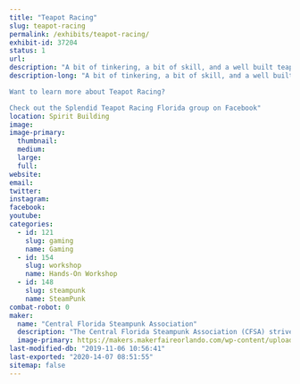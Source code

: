 ```yaml
---
title: "Teapot Racing"
slug: teapot-racing
permalink: /exhibits/teapot-racing/
exhibit-id: 37204
status: 1
url: 
description: "A bit of tinkering, a bit of skill, and a well built teapot - Splendid Teapot Racing is a Steampunk sport not to miss! Test your skills on our race course with our Formula Tea Racers, and race for pride and bragging rights.  We will have daily time trials, so come see how you stack up against other racers! Have your own teapot racer? Take a lap or two around our track and walk away with an exclusive token from the Central Florida Steampunk Association. Racing is available throughout the day and open to RC race drivers novice to advanced."
description-long: "A bit of tinkering, a bit of skill, and a well built teapot - Splendid Teapot Racing is a Steampunk sport not to miss! Test your skills on our race course with our Formula Tea Racers, and race for pride and bragging rights.  We will have daily time trials, so come see how you stack up against other racers! Have your own teapot racer? Take a lap or two around our track and walk away with an exclusive token from the Central Florida Steampunk Association. Racing is available throughout the day and open to RC race drivers novice to advanced.

Want to learn more about Teapot Racing?

Check out the Splendid Teapot Racing Florida group on Facebook"
location: Spirit Building
image: 
image-primary:
  thumbnail: 
  medium: 
  large: 
  full: 
website: 
email: 
twitter: 
instagram: 
facebook: 
youtube: 
categories:
  - id: 121
    slug: gaming
    name: Gaming
  - id: 154
    slug: workshop
    name: Hands-On Workshop
  - id: 148
    slug: steampunk
    name: SteamPunk
combat-robot: 0
maker:
  name: "Central Florida Steampunk Association"
  description: "The Central Florida Steampunk Association (CFSA) strives to bring Steampunk to anyone who is interested in the genre, or interested in learning how we make our props and costumes.  Our members have experience in leather working, jewelry making, sewing, prop making, simple wearable electronics, and much more.  We frequently hold classes in an effort to share our knowledge base and encourage learners to try new skills.  We'll have several items on display to showcase some of the skills and classes we have to offer.  "
  image-primary: https://makers.makerfaireorlando.com/wp-content/uploads/2017/10/Adobe-Spark-1-1024x1024.jpg
last-modified-db: "2019-11-06 10:56:41"
last-exported: "2020-14-07 08:51:55"
sitemap: false
---
```

